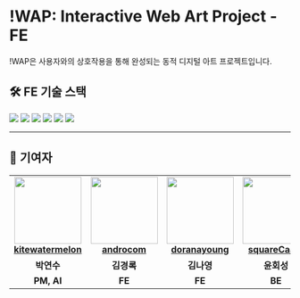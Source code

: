 # !WAP: Interactive Web Art Project - FE

!WAP은 사용자와의 상호작용을 통해 완성되는 동적 디지털 아트 프로젝트입니다.

## 🛠️ FE 기술 스택

<img src="https://img.shields.io/badge/next.js-000000?style=for-the-badge&logo=nextdotjs&logoColor=white">
<img src="https://img.shields.io/badge/react-61DAFB?style=for-the-badge&logo=react&logoColor=black">
<img src="https://img.shields.io/badge/typescript-3178C6?style=for-the-badge&logo=typescript&logoColor=white">
<img src="https://img.shields.io/badge/javascript-F7DF1E?style=for-the-badge&logo=javascript&logoColor=black">
<img src="https://img.shields.io/badge/tailwind css-06B6D4?style=for-the-badge&logo=tailwindcss&logoColor=white">
<img src="https://img.shields.io/badge/figma-F24E1E?style=for-the-badge&logo=figma&logoColor=white">

---

## 👥 기여자

<table>
  <tr>
    <td align="center">
       <img src="https://avatars.githubusercontent.com/u/80404308?v=4" width="120px;"/>   
        <br />
        <a href="https://github.com/kitewatermelon" title="Code"><b>kitewatermelon</b></a>
    </td>
    <td align="center">
       <img src="https://avatars.githubusercontent.com/u/95416903?v=4" width="120px;"/>   
        <br />
        <a href="https://github.com/androcom" title="Code"><b>androcom</b></a>
    </td>
    <td align="center">
        <img src="https://avatars.githubusercontent.com/u/171122875?v=4" width="120px;"/> 
        <br />
        <a href="https://github.com/doranayoung" title="Code"><b>doranayoung</b></a>
    </td> 
    <td align="center">
       <img src="https://avatars.githubusercontent.com/u/140076739?v=44" width="120px;"/>   
        <br />
        <a href="https://github.com/squareCaaat" title="Code"><b>squareCaaat</b></a>
    </td>
    <td align="center">
       <img src="https://avatars.githubusercontent.com/u/193611962?v=4" width="120px;"/>   
        <br />
        <a href="https://github.com/tlsdnjs31" title="Code"><b>tlsdnjs31</b></a>
    </td>
    <td align="center">
        <img src="https://avatars.githubusercontent.com/u/202603803?v=4" width="120px;"/> 
        <br />
        <a href="https://github.com/eunseo7878" title="Code"><b>eunseo7878</b></a>    
    </td>
  </tr>
  <tr>
    <td align="center"><b>박연수</b></td>
    <td align="center"><b>김경록</b></td>
    <td align="center"><b>김나영</b></td>
    <td align="center"><b>윤회성</b></td>
    <td align="center"><b>최신원</b></td>
    <td align="center"><b>이은서</b></td>
  </tr>
  <tr>
    <td align="center"><b>PM, AI</b></td>
    <td align="center"><b>FE</b></td>
    <td align="center"><b>FE</b></td>
    <td align="center"><b>BE</b></td>
    <td align="center"><b>BE</b></td>
    <td align="center"><b>DE</b></td>
  </tr>
</table>